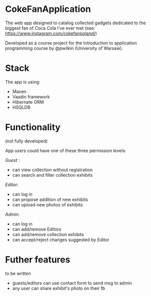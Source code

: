 CokeFanApplication
==============

The web app designed to catalog collected gadgets dedicated to the biggest fan of Coca Cola I've ever met (see: https://www.instagram.com/cokefanpoland/)

Developed as a course project for the Introduction to application programming course by @pwilkin (University of Warsaw). 

Stack
========
The app is using:
- Maven
- Vaadin framework
- Hibernate ORM
- HSQLDB

Functionality
========
(not fully developed)

App users could have one of these three permission levels:

_Guest_ :
- can view collection without registration
- can search and filter collection exhibits

_Editor_:
- can log in
- can propose addition of new exhibits
- can upload new photos of exhibits

_Admin_:
- can log in
- can add/remove Editors
- can add/remove collection exhibits
- can accept/reject changes suggested by Editor

Futher features
========

to be written

- guests/editors can use contact form to send msg to admin
- any user can share exhibit's photo on their fb
